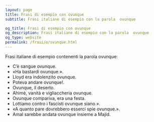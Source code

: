 ```yaml
---
layout: page
title: Frasi di esempio con ovunque 
subtitle: Frasi italiane di esempio con la parola  ovunque

og_title: Frasi di esempio con ovunque 
og_description: Frasi italiane di esempio con la parola  ovunque
og_type: website
permalink: /frasi/o/ovunque.html
---
```


Frasi italiane di esempio contenenti la parola ovunque:


- C’è sangue ovunque.
- «Ha bastardi ovunque.».
- Lloyd era indolenzito ovunque.
- Poteva andare ovunque!.
- Ovunque, il deserto.
- Ahimè, vanità e vigliaccheria ovunque.
- Ovunque compariva, era una festa.
- Lottiamo contro i fascisti ovunque siano.».
- «A quanto pare dovrebbero esserci spie ovunque.».
- Amal sarebbe andata ovunque insieme a Majid.

